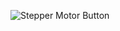 
![Stepper Motor Button](https://user-images.githubusercontent.com/99992053/224199751-1c27e7d2-160a-482f-be0d-a8eb0a2908b0.png)
